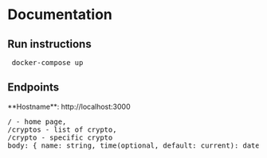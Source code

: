 <h1>Documentation</h1>

<h2>Run instructions</h2>

<pre> docker-compose up </pre>

<h2>Endpoints</h2>
**Hostname**: http://localhost:3000
<pre>
/ - home page,
/cryptos - list of crypto,
/crypto - specific crypto
body: { name: string, time(optional, default: current): date }
</pre>

